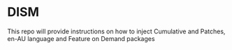 # DISM
This repo will provide instructions on how to inject Cumulative and Patches, en-AU language and Feature on Demand packages
